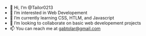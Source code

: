 - 👋 Hi, I’m @Tailor0213
- 👀 I’m interested in Web Developement
- 🌱 I’m currently learning CSS, HTLM, and Javascript
- 💞️ I’m looking to collaborate on basic web developement projects
- 📫 You can reach me at gabtolar@gmail.com

<!---
Tailor0213/Tailor0213 is a ✨ special ✨ repository because its `README.md` (this file) appears on your GitHub profile.
You can click the Preview link to take a look at your changes.
--->
